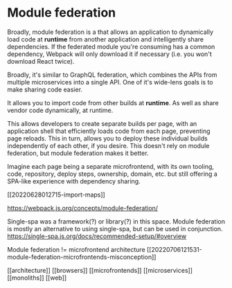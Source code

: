 # Module federation

Broadly, module federation is a that allows an application to dynamically load code at **runtime** from another application and intelligently share dependencies. If the federated module you're consuming has a common dependency, Webpack will only download it if necessary (i.e. you won't download React twice).

Broadly, it's similar to GraphQL federation, which combines the APIs from multiple microservices into a single API.
One of it's wide-lens goals is to make sharing code easier.

It allows you to import code from other builds at **runtime**. As well as share vendor code dynamically, at runtime.

This allows developers to create separate builds per page, with an application shell that efficiently loads code from each page, preventing page reloads. This in turn, allows you to deploy these individual builds independently of each other, if you desire.
	This doesn't rely on module federation, but module federation makes it better.

Imagine each page being a separate microfrontend, with its own tooling, code, repository, deploy steps, ownership, domain, etc. but still offering a SPA-like experience with dependency sharing.

[[20220628012715-import-maps]]

https://webpack.js.org/concepts/module-federation/

Single-spa was a framework(?) or library(?) in this space. Module federation is mostly an alternative to using single-spa, but can be used in conjunction.
https://single-spa.js.org/docs/recommended-setup/#overview

Module federation != microfrontend architecture [[20220706121531-module-federation-microfrontends-misconception]]

[[architecture]]
[[browsers]]
[[microfrontends]]
[[microservices]]
[[monoliths]]
[[web]]
